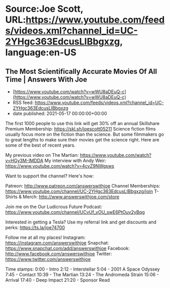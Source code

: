 # Source:Joe Scott, URL:https://www.youtube.com/feeds/videos.xml?channel_id=UC-2YHgc363EdcusLIBbgxzg, language:en-US

## The Most Scientifically Accurate Movies Of All Time | Answers With Joe
 - [https://www.youtube.com/watch?v=wWU8aDEuQ-c](https://www.youtube.com/watch?v=wWU8aDEuQ-c)
 - RSS feed: https://www.youtube.com/feeds/videos.xml?channel_id=UC-2YHgc363EdcusLIBbgxzg
 - date published: 2021-05-17 00:00:00+00:00

The first 1000 people to use this link will get 30% off an annual Skillshare Premium Membership: https://skl.sh/joescott05211
Science fiction films usually focus more on the fiction than the science. But some filmmakers go to great lengths to make sure their movies get the science right. Here are some of the best of recent years.

My previous video on The Martian: https://www.youtube.com/watch?v=HGy3M-IMDDA
My interview with Andy Weir: https://www.youtube.com/watch?v=4cvZ9NWgsws

Want to support the channel? Here's how:

Patreon: http://www.patreon.com/answerswithjoe
Channel Memberships: https://www.youtube.com/channel/UC-2YHgc363EdcusLIBbgxzg/join
T-Shirts & Merch: http://www.answerswithjoe.com/store

Join me on the Our Ludicrous Future Podcast:
https://www.youtube.com/channel/UCvUf_yOU_swE6PtOuv2yBqg

Interested in getting a Tesla? Use my referral link and get discounts and perks:
https://ts.la/joe74700

Follow me at all my places!
Instagram: https://instagram.com/answerswithjoe
Snapchat: https://www.snapchat.com/add/answerswithjoe
Facebook: http://www.facebook.com/answerswithjoe
Twitter: https://www.twitter.com/answerswithjoe


Time stamps:
0:00 - Intro 
2:12 - Interstellar
5:04 - 2001 A Space Odyssey
7:45 - Contact
10:39 - The Martian
13:24 - The Andromeda Strain
15:06 - Arrival
17:40 - Deep Impact
21:20 - Sponsor Read

